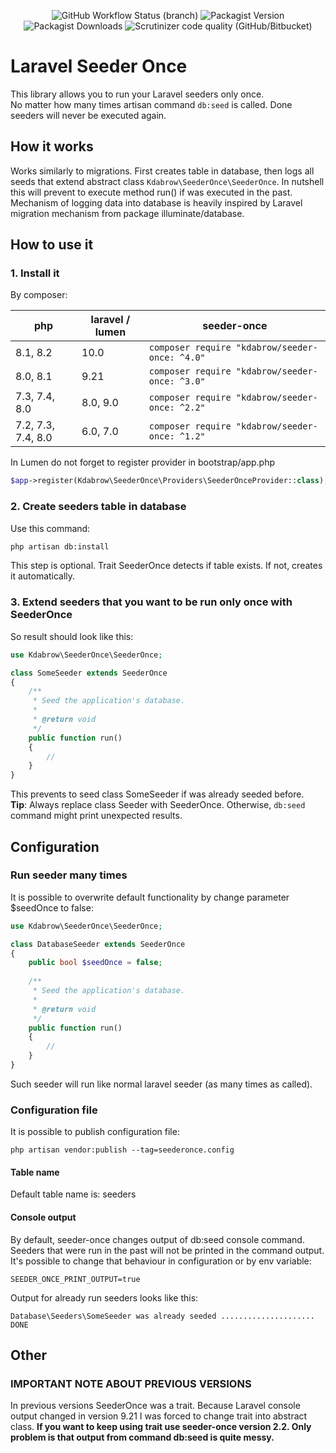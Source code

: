 <p align="center">
<img alt="GitHub Workflow Status (branch)" src="https://github.com/karoldabro/seeder-once/actions/workflows/laravel.yml/badge.svg">
<img alt="Packagist Version" src="https://img.shields.io/packagist/v/kdabrow/seeder-once">
<img alt="Packagist Downloads" src="https://img.shields.io/packagist/dm/kdabrow/seeder-once">
<img alt="Scrutinizer code quality (GitHub/Bitbucket)" src="https://img.shields.io/scrutinizer/quality/g/karoldabro/seeder-once/master">
</p>

# Laravel Seeder Once
This library allows you to run your Laravel seeders only once. <br> No matter how many times artisan command `db:seed` is called. Done seeders will never be executed again.

## How it works
Works similarly to migrations. First creates table in database, then logs all seeds that extend abstract class `Kdabrow\SeederOnce\SeederOnce`. In nutshell this will prevent to execute method run() if was executed in the past. Mechanism of logging data into database is heavily inspired by Laravel migration mechanism from package illuminate/database.

## How to use it

### 1. Install it

By composer:

| php                | laravel / lumen | seeder-once                                        |
|--------------------|-----------------|----------------------------------------------------|
| 8.1, 8.2           | 10.0            | ```composer require "kdabrow/seeder-once: ^4.0"``` |
| 8.0, 8.1           | 9.21            | ```composer require "kdabrow/seeder-once: ^3.0"``` |
| 7.3, 7.4, 8.0      | 8.0, 9.0        | ```composer require "kdabrow/seeder-once: ^2.2"``` |
| 7.2, 7.3, 7.4, 8.0 | 6.0, 7.0        | ```composer require "kdabrow/seeder-once: ^1.2"``` |

In Lumen do not forget to register provider in bootstrap/app.php
```php
$app->register(Kdabrow\SeederOnce\Providers\SeederOnceProvider::class);
```

### 2. Create seeders table in database
Use this command:
``` bash
php artisan db:install
```
This step is optional. Trait SeederOnce detects if table exists. If not, creates it automatically.

### 3. Extend seeders that you want to be run only once with SeederOnce

So result should look like this:
```php
use Kdabrow\SeederOnce\SeederOnce;

class SomeSeeder extends SeederOnce
{
    /**
     * Seed the application's database.
     *
     * @return void
     */
    public function run()
    {
        //
    }
}
```
This prevents to seed class SomeSeeder if was already seeded before.  
**Tip**: Always replace class Seeder with SeederOnce. Otherwise, `db:seed` command might print unexpected results.

## Configuration

### Run seeder many times
It is possible to overwrite default functionality by change parameter $seedOnce to false:
```php
use Kdabrow\SeederOnce\SeederOnce;

class DatabaseSeeder extends SeederOnce
{
    public bool $seedOnce = false;
    
    /**
     * Seed the application's database.
     *
     * @return void
     */
    public function run()
    {
        //
    }
}
```
Such seeder will run like normal laravel seeder (as many times as called).

### Configuration file
It is possible to publish configuration file:
```shell
php artisan vendor:publish --tag=seederonce.config
```
#### Table name
Default table name is: seeders

#### Console output
By default, seeder-once changes output of db:seed console command. Seeders that were run in the past will not be printed in the command output. It's possible to change that behaviour in configuration or by env variable:
```shell
SEEDER_ONCE_PRINT_OUTPUT=true
```
Output for already run seeders looks like this:
```shell
Database\Seeders\SomeSeeder was already seeded ..................... DONE
```

## Other

### IMPORTANT NOTE ABOUT PREVIOUS VERSIONS
In previous versions SeederOnce was a trait. Because Laravel console output changed in version 9.21 I was forced to change trait into abstract class. 
**If you want to keep using trait use seeder-once version 2.2. Only problem is that output from command db:seed is quite messy.**
